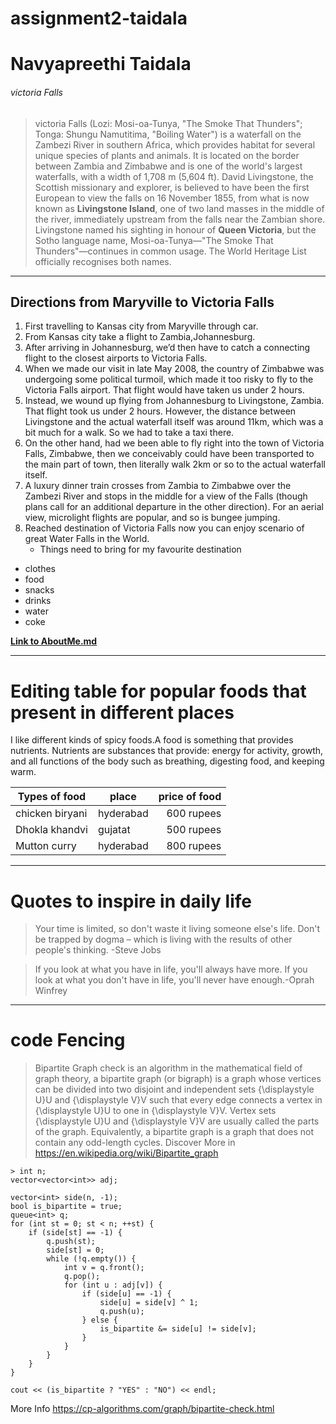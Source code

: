 # assignment2-taidala

# Navyapreethi Taidala
###### victoria Falls
>victoria Falls (Lozi: Mosi-oa-Tunya, "The Smoke That Thunders"; Tonga: Shungu Namutitima, "Boiling Water") is a waterfall on the Zambezi River in southern Africa, which provides habitat for several unique species of plants and animals. It is located on the border between Zambia and Zimbabwe and is one of the world's largest waterfalls, with a width of 1,708 m (5,604 ft).
David Livingstone, the Scottish missionary and explorer, is believed to have been the first European to view the falls on 16 November 1855, from what is now known as **Livingstone Island**, one of two land masses in the middle of the river, immediately upstream from the falls near the Zambian shore.<br> Livingstone named his sighting in honour of **Queen Victoria**, but the Sotho language name, Mosi-oa-Tunya—"The Smoke That Thunders"—continues in common usage. The World Heritage List officially recognises both names.
---
## Directions from Maryville to Victoria Falls
1. First travelling to Kansas city from Maryville through car.
2. From Kansas city take a flight to Zambia,Johannesburg. 
3. After arriving in Johannesburg, we’d then have to catch a connecting flight to the closest airports to Victoria Falls.
  1. When we made our visit in late May 2008, the country of Zimbabwe was undergoing some political turmoil, which made it too risky to fly to the Victoria Falls airport. That flight would have taken us under 2 hours.
  2. Instead, we wound up flying from Johannesburg to Livingstone, Zambia. That flight took us under 2 hours. However, the distance between Livingstone and the actual waterfall itself was around 11km, which was a bit much for a walk. So we had to take a taxi there.
  3. On the other hand, had we been able to fly right into the town of Victoria Falls, Zimbabwe, then we conceivably could have been transported to the main part of town, then literally walk 2km or so to the actual waterfall itself.
  4. A luxury dinner train crosses from Zambia to Zimbabwe over the Zambezi River and stops in the middle for a view of the Falls (though plans call for an additional departure in the other direction). For an aerial view, microlight flights are popular, and so is bungee jumping.
4. Reached destination of Victoria Falls now you can enjoy scenario of great Water Falls in the World.
   * Things need to bring for my favourite  destination
* clothes
* food
* snacks
* drinks
* water
* coke

**[Link to AboutMe.md](AboutMe.md)**

***

# Editing table for popular foods that present in different places
I like different kinds of spicy foods.A food is something that provides nutrients. Nutrients are substances that provide: energy for activity, growth, and all functions of the body such as breathing, digesting food, and keeping warm.

| Types of food   | place     | price of food |
| ---             | ---       | ---:          |
| chicken biryani | hyderabad | 600 rupees    |
| Dhokla khandvi  | gujatat   | 500 rupees    |
| Mutton curry    | hyderabad | 800 rupees    |

***

# Quotes to inspire in daily life

> Your time is limited, so don't waste it living someone else's life. Don't be trapped by dogma – which is living with the results of other people's thinking. -Steve Jobs

> If you look at what you have in life, you'll always have more. If you look at what you don't have in life, you'll never have enough.-Oprah Winfrey

***

# code Fencing
> Bipartite Graph check is an algorithm in the mathematical field of graph theory, a bipartite graph (or bigraph) is a graph whose vertices can be divided into two disjoint and independent sets {\displaystyle U}U and {\displaystyle V}V such that every edge connects a vertex in {\displaystyle U}U to one in {\displaystyle V}V. Vertex sets {\displaystyle U}U and {\displaystyle V}V are usually called the parts of the graph. Equivalently, a bipartite graph is a graph that does not contain any odd-length cycles.
Discover More in <https://en.wikipedia.org/wiki/Bipartite_graph>
~~~
> int n;
vector<vector<int>> adj;

vector<int> side(n, -1);
bool is_bipartite = true;
queue<int> q;
for (int st = 0; st < n; ++st) {
    if (side[st] == -1) {
        q.push(st);
        side[st] = 0;
        while (!q.empty()) {
            int v = q.front();
            q.pop();
            for (int u : adj[v]) {
                if (side[u] == -1) {
                    side[u] = side[v] ^ 1;
                    q.push(u);
                } else {
                    is_bipartite &= side[u] != side[v];
                }
            }
        }
    }
}

cout << (is_bipartite ? "YES" : "NO") << endl;
~~~
More Info <https://cp-algorithms.com/graph/bipartite-check.html>